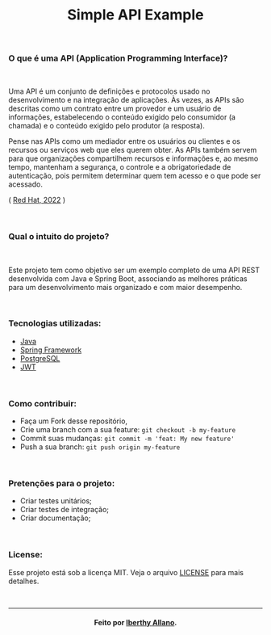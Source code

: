 <h1 align="center">
  Simple API Example
</h1>

<br>

### O que é uma API (Application Programming Interface)?
<br>
<p>
  Uma API é um conjunto de definições e protocolos usado no desenvolvimento e na integração de aplicações. Às vezes, as APIs são descritas como um contrato entre um provedor e um usuário de informações, estabelecendo o conteúdo exigido pelo consumidor (a chamada) e o conteúdo exigido pelo produtor (a resposta). 
  
  Pense nas APIs como um mediador entre os usuários ou clientes e os recursos ou serviços web que eles querem obter. As APIs também servem para que organizações compartilhem recursos e informações e, ao mesmo tempo, mantenham a segurança, o controle e a obrigatoriedade de autenticação, pois permitem determinar quem tem acesso e o que pode ser acessado. 
  
  ( [Red Hat, 2022](https://www.redhat.com/en/topics/api/what-is-a-rest-api) )
</p>

<br>

### Qual o intuito do projeto?
<br>

<p>
  Este projeto tem como objetivo ser um exemplo completo de uma API REST desenvolvida com Java e Spring Boot, associando as melhores práticas para um desenvolvimento mais organizado e com maior desempenho.
</p>

<br>

### Tecnologias utilizadas:
- [Java](https://www.java.com/pt-BR/)
- [Spring Framework](https://spring.io/projects/spring-boot)
- [PostgreSQL](https://www.postgresql.org/)
- [JWT](https://jwt.io/)

<br>

### Como contribuir:

- Faça um Fork desse repositório,
- Crie uma branch com a sua feature: `git checkout -b my-feature`
- Commit suas mudanças: `git commit -m 'feat: My new feature'`
- Push a sua branch: `git push origin my-feature`

<br>

### Pretenções para o projeto:
- Criar testes unitários;
- Criar testes de integração;
- Criar documentação;

<br>

### License:

Esse projeto está sob a licença MIT. Veja o arquivo [LICENSE](LICENSE.md) para mais detalhes.

<br>

---
<h4 align="center">
    Feito por <a href="https://www.linkedin.com/in/iberthy-allano/" target="_blank">Iberthy Allano</a>.
</h4>
